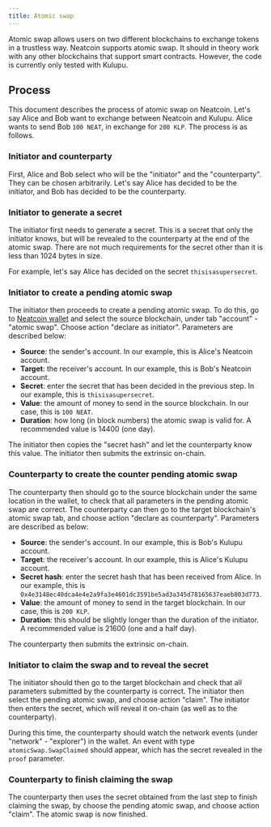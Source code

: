 ```yaml
---
title: Atomic swap
---
```


Atomic swap allows users on two different blockchains to exchange
tokens in a trustless way. Neatcoin supports atomic swap. It should in
theory work with any other blockchains that support smart
contracts. However, the code is currently only tested with Kulupu.

## Process

This document describes the process of atomic swap on Neatcoin. Let's
say Alice and Bob want to exchange between Neatcoin and Kulupu. Alice
wants to send Bob `100 NEAT`, in exchange for `200 KLP`. The process
is as follows.

### Initiator and counterparty

First, Alice and Bob select who will be the "initiator" and the
"counterparty". They can be chosen arbitrarily. Let's say Alice has
decided to be the initiator, and Bob has decided to be the
counterparty.

### Initiator to generate a secret

The initiator first needs to generate a secret. This is a secret that
only the initiator knows, but will be revealed to the counterparty at
the end of the atomic swap. There are not much requirements for the
secret other than it is less than 1024 bytes in size.

For example, let's say Alice has decided on the secret
`thisisasupersecret`.

### Initiator to create a pending atomic swap

The initiator then proceeds to create a pending atomic swap. To do
this, go to [Neatcoin wallet](https://wallet.neatcoin.org) and select
the source blockchain, under tab "account" - "atomic swap". Choose
action "declare as initiator". Parameters are described below:

* **Source**: the sender's account. In our example, this is Alice's
  Neatcoin account.
* **Target**: the receiver's account. In our example, this is Bob's
  Neatcoin account.
* **Secret**: enter the secret that has been decided in the previous
  step. In our example, this is `thisisasupersecret`.
* **Value**: the amount of money to send in the source blockchain. In
  our case, this is `100 NEAT`.
* **Duration**: how long (in block numbers) the atomic swap is valid
  for. A recommended value is 14400 (one day).
  
The initiator then copies the "secret hash" and let the counterparty
know this value. The initiator then submits the extrinsic on-chain.

### Counterparty to create the counter pending atomic swap

The counterparty then should go to the source blockchain under the
same location in the wallet, to check that all parameters in the
pending atomic swap are correct. The counterparty can then go to the
target blockchain's atomic swap tab, and choose action "declare as
counterparty". Parameters are described as below:

* **Source**: the sender's account. In our example, this is Bob's
  Kulupu account.
* **Target**: the receiver's account. In our example, this is Alice's
  Kulupu account.
* **Secret hash**: enter the secret hash that has been received from
  Alice. In our example, this is
  `0x4e3148ec40dca4e4e2a9fa3e4601dc3591be5ad3a345d78165637eaeb803d773`.
* **Value**: the amount of money to send in the target blockchain. In
  our case, this is `200 KLP`.
* **Duration**: this should be slightly longer than the duration of
  the initiator. A recommended value is 21600 (one and a half day).
  
The counterparty then submits the extrinsic on-chain.

### Initiator to claim the swap and to reveal the secret

The initiator should then go to the target blockchain and check that
all parameters submitted by the counterparty is correct. The initiator
then select the pending atomic swap, and choose action "claim". The
initiator then enters the secret, which will reveal it on-chain (as
well as to the counterparty).

During this time, the counterparty should watch the network events
(under "network" - "explorer") in the wallet. An event with type
`atomicSwap.SwapClaimed` should appear, which has the secret revealed
in the `proof` parameter.

### Counterparty to finish claiming the swap

The counterparty then uses the secret obtained from the last step to
finish claiming the swap, by choose the pending atomic swap, and
choose action "claim". The atomic swap is now finished.
